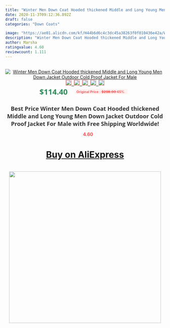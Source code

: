 ```yaml
---
title: "Winter Men Down Coat Hooded thickened Middle and Long Young Men Down Jacket  Outdoor Cold Proof Jacket For Male"
date: 2020-11-3T09:12:36.892Z
draft: false
categories: "Down Coats"

image: "https://ae01.alicdn.com/kf/H44b6d6c4c3dc45a38263f0f010436e42a/Winter-Men-Down-Coat-Hooded-thickened-Middle-and-Long-Young-Men-Down-Jacket-Outdoor-Cold-Proof.jpg"
description: "Winter Men Down Coat Hooded thickened Middle and Long Young Men Down Jacket  Outdoor Cold Proof Jacket For Male"
author: Marsha
ratingvalue: 4.60
reviewcount: 1.111
---
```

<br>
<div style="text-align: center;">
<a href="https://s.click.aliexpress.com/e/_98H0MV" target="_blank" rel="nofollow noopener noreferrer"><img alt="Winter Men Down Coat Hooded thickened Middle and Long Young Men Down Jacket  Outdoor Cold Proof Jacket For Male" class="magnifier-image" src="https://ae01.alicdn.com/kf/H44b6d6c4c3dc45a38263f0f010436e42a/Winter-Men-Down-Coat-Hooded-thickened-Middle-and-Long-Young-Men-Down-Jacket-Outdoor-Cold-Proof.jpg_640x640.jpg">
<br>
<img style="border:1px solid salmon" src="https://ae01.alicdn.com/kf/H44b6d6c4c3dc45a38263f0f010436e42a/Winter-Men-Down-Coat-Hooded-thickened-Middle-and-Long-Young-Men-Down-Jacket-Outdoor-Cold-Proof.jpg_120x120.jpg">&nbsp;&nbsp;<img style="border:1px solid salmon" src="https://ae01.alicdn.com/kf/H4e7d5a86fe2640548590a07ca0b65847T/Winter-Men-Down-Coat-Hooded-thickened-Middle-and-Long-Young-Men-Down-Jacket-Outdoor-Cold-Proof.jpg_120x120.jpg">&nbsp;&nbsp;<img style="border:1px solid salmon" src="https://ae01.alicdn.com/kf/H7766a7216c9a4f5d8dffc09feb4d950c4/Winter-Men-Down-Coat-Hooded-thickened-Middle-and-Long-Young-Men-Down-Jacket-Outdoor-Cold-Proof.jpg_120x120.jpg">&nbsp;&nbsp;<img style="border:1px solid salmon" src="_120x120.jpg">&nbsp;&nbsp;<img style="border:1px solid salmon" src="https://ae01.alicdn.com/kf/Hfcdfd85dc36245cc9d83184fcb10f6d3r/Winter-Men-Down-Coat-Hooded-thickened-Middle-and-Long-Young-Men-Down-Jacket-Outdoor-Cold-Proof.jpg_120x120.jpg"></a></div><br0>
<div style="text-align: center;"><span style="background-color: white; border: 0px; box-sizing: border-box; color: seagreen; display: inline-block; font-family: &quot;open sans&quot; , &quot;arial&quot; , &quot;helvetica&quot; , sans-serif , &quot;heiti&quot;; font-size: 24px; font-stretch: inherit; font-weight: 700; line-height: inherit; margin: 0px 10px 0px 0px; padding: 0px; vertical-align: middle;">$114.40 </span>
<span style="background: rgb(255 , 241 , 241); border-radius: 3px; border: 0px; box-sizing: border-box; color: #ff4747; display: inline-block; font-family: inherit; font-size: 12px; font-stretch: inherit; font-style: inherit; font-variant: inherit; font-weight: 600; line-height: inherit; margin: 0px; padding: 2px 5px; transform: scale(0.9); vertical-align: middle;">Original Price : <b style="text-decoration: line-through;">$208.00 </b> 45%&nbsp;&nbsp;</span></div>
<h1 style="color: #333333; display: inline-block; font-family: &quot;open sans&quot; , &quot;arial&quot; , &quot;helvetica&quot; , sans-serif , &quot;heiti&quot;; font-size: 18px; font-stretch: inherit; font-weight: 700; text-align: center;">Best Price Winter Men Down Coat Hooded thickened Middle and Long Young Men Down Jacket  Outdoor Cold Proof Jacket For Male with Free Shipping Worldwide!</h1>
<div style="color: #ff4747; text-align: center;">
<img src="https://4.bp.blogspot.com/-M0ZcTcb-5uY/XleCXlxnR4I/AAAAAAAAAEc/OrjgMkXV1oMQFaCRZj5HQwOCBcu3w1FegCPcBGAYYCw/s1600/star.png" style="height: 15px;">&nbsp;<b>4.60</b></div>
<div class="button_cont" align="center"><a class="buynow_a" href="https://s.click.aliexpress.com/e/_98H0MV" target="_blank" rel="nofollow noopener noreferrer"><H1>Buy on AliExpress</H1></a></div><br>
<div class="separator" style="clear: both; text-align: center;">
<img src="https://lh3.googleusercontent.com/-pTy5HemUv9M/XlePHvY0dAI/AAAAAAAAAE4/0nX5iRUoIWY8eMW9Dpxeirr157OZliDIgCLcBGAsYHQ/s1600/badge.gif" width="480">
</div>

